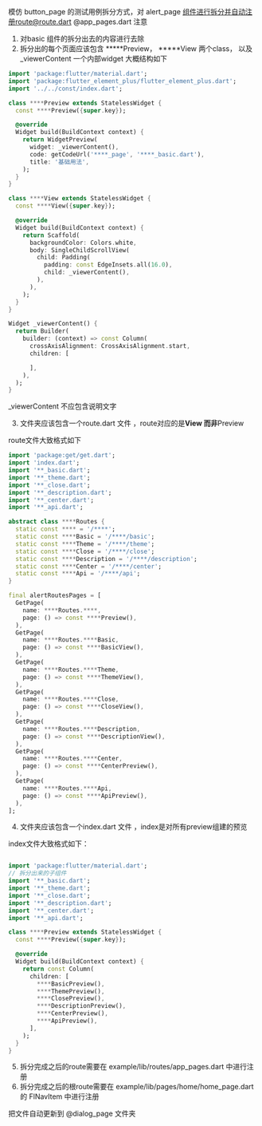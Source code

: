 模仿 button_page 的测试用例拆分方式，对 alert_page 组件进行拆分并自动注册route@route.dart @app_pages.dart 
注意
1. 对basic 组件的拆分出去的内容进行去除
2. 拆分出的每个页面应该包含 *****Preview， *****View 两个class， 以及 _viewerContent 一个内部widget
大概结构如下
``` dart
import 'package:flutter/material.dart';
import 'package:flutter_element_plus/flutter_element_plus.dart';
import '../../const/index.dart';

class ****Preview extends StatelessWidget {
  const ****Preview({super.key});

  @override
  Widget build(BuildContext context) {
    return WidgetPreview(
      widget: _viewerContent(),
      code: getCodeUrl('****_page', '****_basic.dart'),
      title: '基础用法',
    );
  }
}

class ****View extends StatelessWidget {
  const ****View({super.key});

  @override
  Widget build(BuildContext context) {
    return Scaffold(
      backgroundColor: Colors.white,
      body: SingleChildScrollView(
        child: Padding(
          padding: const EdgeInsets.all(16.0),
          child: _viewerContent(),
        ),
      ),
    );
  }
}

Widget _viewerContent() {
  return Builder(
    builder: (context) => const Column(
      crossAxisAlignment: CrossAxisAlignment.start,
      children: [

      ],
    ),
  );
}

```
_viewerContent 不应包含说明文字

3. 文件夹应该包含一个route.dart 文件 ，route对应的是****View 而非****Preview

route文件大致格式如下
```dart
import 'package:get/get.dart';
import 'index.dart';
import '**_basic.dart';
import '**_theme.dart';
import '**_close.dart';
import '**_description.dart';
import '**_center.dart';
import '**_api.dart';

abstract class ****Routes {
  static const **** = '/****';
  static const ****Basic = '/****/basic';
  static const ****Theme = '/****/theme';
  static const ****Close = '/****/close';
  static const ****Description = '/****/description';
  static const ****Center = '/****/center';
  static const ****Api = '/****/api';
}

final alertRoutesPages = [
  GetPage(
    name: ****Routes.****,
    page: () => const ****Preview(),
  ),
  GetPage(
    name: ****Routes.****Basic,
    page: () => const ****BasicView(),
  ),
  GetPage(
    name: ****Routes.****Theme,
    page: () => const ****ThemeView(),
  ),
  GetPage(
    name: ****Routes.****Close,
    page: () => const ****CloseView(),
  ),
  GetPage(
    name: ****Routes.****Description,
    page: () => const ****DescriptionView(),
  ),
  GetPage(
    name: ****Routes.****Center,
    page: () => const ****CenterPreview(),
  ),
  GetPage(
    name: ****Routes.****Api,
    page: () => const ****ApiPreview(),
  ),
];

```


4. 文件夹应该包含一个index.dart 文件 ，index是对所有preview组建的预览

index文件大致格式如下： 
```dart

import 'package:flutter/material.dart';
// 拆分出来的子组件
import '**_basic.dart';
import '**_theme.dart';
import '**_close.dart';
import '**_description.dart';
import '**_center.dart';
import '**_api.dart';

class ****Preview extends StatelessWidget {
  const ****Preview({super.key});

  @override
  Widget build(BuildContext context) {
    return const Column(
      children: [
        ****BasicPreview(),
        ****ThemePreview(),
        ****ClosePreview(),
        ****DescriptionPreview(),
        ****CenterPreview(),
        ****ApiPreview(),
      ],
    );
  }
}

```
5. 拆分完成之后的route需要在  example/lib/routes/app_pages.dart 中进行注册
6. 拆分完成之后的根route需要在  example/lib/pages/home/home_page.dart 的 FlNavItem 中进行注册


把文件自动更新到 @dialog_page 文件夹